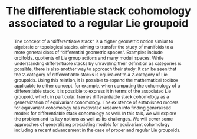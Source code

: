 ---
layout: talk
talk_date: 2025-10-24
title: The differentiable stack cohomology associated to a regular Lie groupoid
speaker: Annika Tarnowsky
affiliation: MPIM Bonn
start_time: '13:00'
end_time: '15:00'
location: HFG 707
abstract: >
  The concept of a “differentiable stack” is a higher geometric notion similar to algebraic or topological stacks, aiming to transfer the study of manifolds to a more general class of “differential geometric spaces”. Examples include orbifolds, quotients of Lie group actions and many moduli spaces. While understanding differentiable stacks by unraveling their definition as categories is possible, there is also another way to approach their study: It can be seen that the 2-category of differentiable stacks is equivalent to a 2-category of Lie groupoids. Using this relation, it is possible to expand the mathematical toolbox applicable to either concept, for example, when computing the cohomology of a differentiable stack. It is possible to express it in terms of the associated Lie groupoid, which, in particular, frames differentiable stack cohomology as a generalization of equivariant cohomology. The existence of established models for equivariant cohomology has motivated research into finding generalised models for differentiable stack cohomology as well. In this talk, we will explore the problem and its key notions as well as its challenges. We will cover some approaches of generalizing preexisting models for equivariant cohomology including a recent advancement in the case of proper and regular Lie groupoids.
video_url: https://youtu.be/BpTYYtQHUU8
---